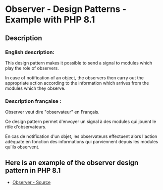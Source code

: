 # Observer - Design Patterns - Example with PHP 8.1


## Description

### English description:

This design pattern makes it possible to send a signal to modules which play the role of observers.

In case of notification of an object, the observers then carry out the appropriate action according to the information which arrives from the modules which they observe.

### Description française :

Observer veut dire "observateur" en Français.

Ce design pattern permet d'envoyer un signal à des modules qui jouent le rôle d'observateurs.

En cas de notification d'un objet, les observateurs effectuent alors l'action adéquate en fonction des informations qui parviennent depuis les modules qu'ils observent.


## Here is an example of the observer design pattern in PHP 8.1

* [Observer - Source](https://github.com/dev-and-web/design-patterns-php/blob/master/src/observer/index.php)
